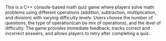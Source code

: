 This is a C++ console-based math quiz game where players solve math problems using different operations (addition, subtraction, multiplication, and division) with varying difficulty levels. 
Users choose the number of questions, the type of operation(can be mix of operations), and the level of difficulty. 
The game provides immediate feedback, tracks correct and incorrect answers, and allows players to retry after completing a quiz.
